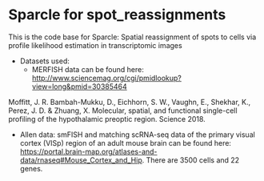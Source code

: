 # Sparcle for spot_reassignments
This is the code base for Sparcle: Spatial reassignment of spots to cells via profile likelihood estimation in transcriptomic images
* Datasets used:
  * MERFISH data can be found here: http://www.sciencemag.org/cgi/pmidlookup?view=long&pmid=30385464

Moffitt, J. R. Bambah-Mukku, D., Eichhorn, S. W., Vaughn, E., Shekhar, K., Perez, J. D. & Zhuang, X. Molecular, spatial, and functional single-cell profiling of the hypothalamic preoptic region. Science 2018.

  * Allen data: smFISH and matching scRNA-seq data of the primary visual cortex (VISp) region of an adult mouse brain can be found here: https://portal.brain-map.org/atlases-and-data/rnaseq#Mouse_Cortex_and_Hip. There are 3500 cells and 22 genes. 
